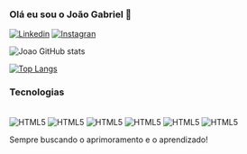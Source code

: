 
### Olá eu sou o João Gabriel 🤙

[![Linkedin](https://img.shields.io/badge/LinkedIn-0077B5?style=for-the-badge&logo=linkedin&logoColor=white)](https://www.linkedin.com/in/jo%C3%A3o-gabriel-martiniano-braga-428426236/)
[![Instagran](https://img.shields.io/badge/Instagram-E4405F?style=for-the-badge&logo=instagram&logoColor=white)](https://instagram.com/joao__mb)

![Joao GitHub stats](https://github-readme-stats.vercel.app/api?username=Joao2k23&show_icons=true&theme=radical)

[![Top Langs](https://github-readme-stats.vercel.app/api/top-langs/?username=Joao2k23)](https://github.com/anuraghazra/github-readme-stats)

### Tecnologias

<div style= "display: inline-block;"><br/> 
    <img  align="center"  alt= "HTML5" src= "https://img.shields.io/badge/HTML5-E34F26?style=for-the-badge&logo=html5&logoColor=white">
    <img  align="center"  alt= "HTML5" src= "https://img.shields.io/badge/CSS3-1572B6?style=for-the-badge&logo=css3&logoColor=white">
    <img  align="center"  alt= "HTML5" src= "https://img.shields.io/badge/JavaScript-F7DF1E?style=for-the-badge&logo=javascript&logoColor=black">
    <img  align="center"  alt= "HTML5" src= "https://img.shields.io/badge/Tailwind_CSS-38B2AC?style=for-the-badge&logo=tailwind-css&logoColor=white">
    <img  align="center"  alt= "HTML5" src= "https://img.shields.io/badge/Node.js-43853D?style=for-the-badge&logo=node.js&logoColor=white">
    <img  align="center"  alt= "HTML5" src= "https://img.shields.io/badge/C%23-239120?style=for-the-badge&logo=c-sharp&logoColor=white">
</div><br/>

Sempre buscando o aprimoramento e o aprendizado!
